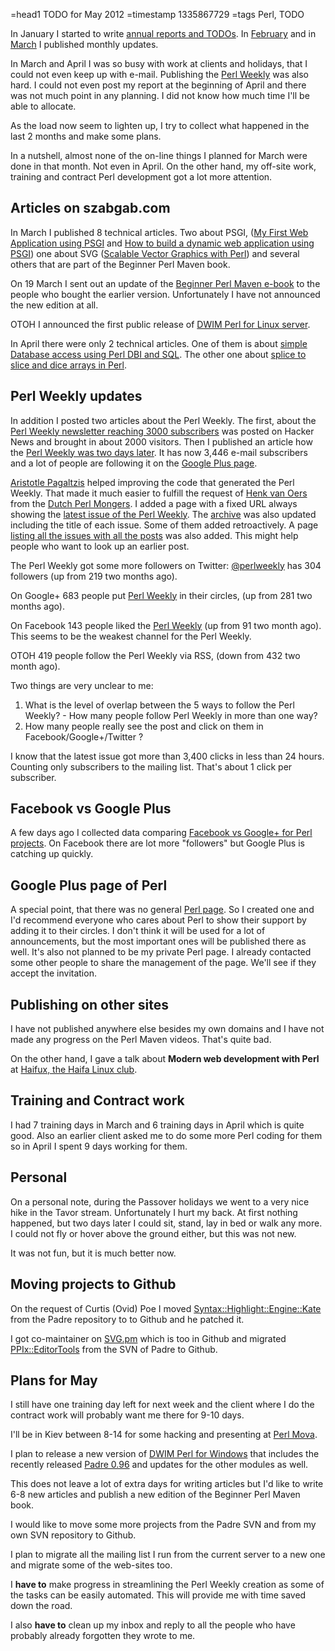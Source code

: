 =head1 TODO for May 2012
=timestamp 1335867729
=tags Perl, TODO



In January I started to write <a href="/todo-2012.html">annual reports and TODOs</a>.
In <a href="/todo-2012-02.html">February</a> and in <a href="/todo-2012-03.html">March</a>
I published monthly updates.

In March and April I was so busy with work at clients and holidays,
that I could not even keep up with e-mail. Publishing the <a href="http://perlweekly.com/">Perl Weekly</a>
was also hard. I could not even post my report at the beginning of April and there was not much point in
any planning. I did not know how much time I'll be able to allocate.

As the load now seem to lighten up, I try to collect what happened in the last 2 months
and make some plans.



In a nutshell, almost none of the on-line things I planned for March were done in that month. Not even in April.
On the other hand, my off-site work, training and contract Perl development got a lot more attention.

<h2>Articles on szabgab.com</h2>

In March I published 8 technical articles. Two about PSGI, 
(<a href="/my-first-web-application-using-psgi.html">My First Web Application using PSGI</a> and 
<a href="/how-to-build-a-dynamic-web-application-using-psgi.html">How to build a dynamic web application using PSGI</a>)
one about SVG (<a href="/scalable-vector-graphics-with-perl.html">Scalable Vector Graphics with Perl</a>)
and several others that are part of the Beginner Perl Maven book.

On 19 March I sent out an update of the <a href="/beginner-perl-maven.html">Beginner Perl Maven e-book</a>
to the people who bought the earlier version. Unfortunately I have not announced the new edition at all.

OTOH I announced the first public release of <a href="/dwimperl-for-linux-server-v2.html">DWIM Perl for Linux server</a>.

In April there were only 2 technical articles. One of them is about 
<a href="/simple-database-access-using-perl-dbi-and-sql.html">simple Database access using Perl DBI and SQL</a>.
The other one about <a href="/splice-to-slice-and-dice-arrays-in-perl.html">splice to slice and dice arrays in Perl</a>.

<h2>Perl Weekly updates</h2>

In addition I posted two articles about the Perl Weekly.
The first, about the <a href="http://szabgab.com/perl-weekly-newsletter-at-3000.html">Perl Weekly newsletter reaching 3000 subscribers</a>
was posted on Hacker News and brought in about 2000 visitors.
Then I published an article how the <a href="/perl-weekly-two-days-later.html">Perl Weekly was two days later</a>.
It has now 3,446 e-mail subscribers and a lot of people are following it on the 
<a href="https://plus.google.com/102874059713383300948/">Google Plus page</a>.

<a href="http://plasmasturm.org/">Aristotle Pagaltzis</a> helped improving the code that generated the Perl Weekly.
That made it much easier to fulfill the request of <a href="https://metacpan.org/author/HVOERS">Henk van Oers</a>
from the <a href="http://nl.pm.org/">Dutch Perl Mongers</a>. I added a page with a fixed URL
always showing the <a href="http://perlweekly.com/latest.html">latest issue of the Perl Weekly</a>.
The <a href="http://perlweekly.com/archive/reverse.html">archive</a> was also updated including the title of each
issue. Some of them added retroactively. A page
<a href="http://perlweekly.com/all.html">listing all the issues with all the posts</a> was also added.
This might help people who want to look up an earlier post.

The Perl Weekly got some more followers on Twitter:
<a href="http://twitter.com/#!/perlweekly">@perlweekly</a> has 304 followers (up from 219 two months ago).

On Google+ 683 people put <a href="https://plus.google.com/102874059713383300948/">Perl Weekly</a> in their circles, (up from 281 two months ago).

On Facebook 143 people liked the <a href="http://www.facebook.com/PerlWeekly">Perl Weekly</a> (up from 91 two month ago).
This seems to be the weakest channel for the Perl Weekly.

OTOH 419 people follow the Perl Weekly via RSS, (down from 432 two month ago).

Two things are very unclear to me:
<ol>
<li>What is the level of overlap between the 5 ways to follow the Perl Weekly? - How many people follow Perl Weekly in more than one way?</li>
<li>How many people really see the post and click on them in Facebook/Google+/Twitter ?</li>
</ol>

I know that the latest issue got more than 3,400 clicks in less than 24 hours. Counting only subscribers to the mailing list.
That's about 1 click per subscriber. 

<h2>Facebook vs Google Plus</h2>

A few days ago I collected data comparing
<a href="/facebook-vs-google-plus-for-perl-projects.html">Facebook vs Google+ for Perl projects</a>.
On Facebook there are lot more "followers" but Google Plus is catching up quickly.

<h2>Google Plus page of Perl</h2>

A special point, that there was no general <a href="https://plus.google.com/112669913334031595661/">Perl page</a>.
So I created one and I'd recommend everyone who cares about Perl to show their support by adding it to
their circles. I don't think it will be used for a lot of announcements,
but the most important ones will be published there as well. It's also not planned to be my private Perl page.
I already contacted some other people to share the management of the page. We'll see if they accept the invitation.

<h2>Publishing on other sites</h2>

I have not published anywhere else besides my own domains and I have not made any progress on the Perl Maven videos.
That's quite bad.

On the other hand, I gave a talk about <b>Modern web development with Perl</b>
at <a href="http://haifux.org/">Haifux, the Haifa Linux club</a>.

<h2>Training and Contract work</h2>

I had 7 training days in March and 6 training days in April which is quite good. Also an earlier
client asked me to do some more Perl coding for them so in April I spent 9 days working for them.

<h2>Personal</h2>

On a personal note, during the Passover holidays we went to a very nice hike in the 
Tavor stream. Unfortunately I hurt my back. At first nothing happened, but two days later I could sit, stand, lay in bed or walk
any more. I could not fly or hover above the ground either, but this was not new.

It was not fun, but it is much better now.


<h2>Moving projects to Github</h2>

On the request of Curtis (Ovid) Poe I moved 
<a href="https://github.com/szabgab/Syntax-Highlight-Engine-Kate">Syntax::Highlight::Engine::Kate</a> from the Padre repository
to to Github and he patched it.

I got co-maintainer on <a href="https://github.com/szabgab/SVG">SVG.pm</a> which is too in Github and migrated
<a href="https://github.com/szabgab/PPIx-EditorTools">PPIx::EditorTools</a> from the SVN of Padre to Github.


<h2>Plans for May</h2>

I still have one training day left for next week and the client where I do the contract work
will probably want me there for 9-10 days.

I'll be in Kiev between 8-14 for some hacking and presenting at <a href="http://event.perlrussia.org/yr2012/">Perl Mova</a>.

I plan to release a new version of <a href="http://dwimperl.szabgab.com/">DWIM Perl for Windows</a>
that includes the recently released <a href="http://padre.perlide.org/">Padre 0.96</a> and updates
for the other modules as well.

This does not leave a lot of extra days for writing articles but I'd like to write 6-8 new articles
and publish a new edition of the Beginner Perl Maven book.

I would like to move some more projects from the Padre SVN and from my own SVN repository to Github.

I plan to migrate all the mailing list I run from the current server to a new one and migrate
some of the web-sites too.

I <b>have to</b> make progress in streamlining the Perl Weekly creation as some of
the tasks can be easily automated. This will provide me with time saved down
the road.

I also <b>have to</b> clean up my inbox and reply to all the people who have probably already forgotten they wrote to me.

